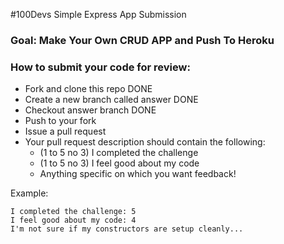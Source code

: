 #100Devs Simple Express App Submission

### Goal: Make Your Own CRUD APP and Push To Heroku

### How to submit your code for review:

- Fork and clone this repo DONE
- Create a new branch called answer DONE
- Checkout answer branch   DONE
- Push to your fork
- Issue a pull request
- Your pull request description should contain the following:
  - (1 to 5 no 3) I completed the challenge
  - (1 to 5 no 3) I feel good about my code
  - Anything specific on which you want feedback!

Example:
```
I completed the challenge: 5
I feel good about my code: 4
I'm not sure if my constructors are setup cleanly...
```
